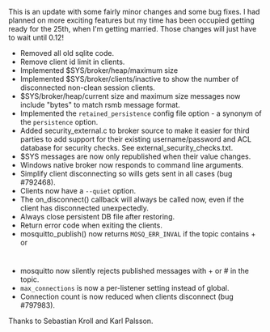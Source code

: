 <!--
.. title: Version 0.11 released
.. slug: version-0-11-released
.. date: 2011-06-19 14:45:43
.. tags: Releases
.. category:
.. link:
.. description:
.. type: text
-->

This is an update with some fairly minor changes and some bug fixes. I had
planned on more exciting features but my time has been occupied getting ready
for the 25th, when I'm getting married. Those changes will just have to wait
until 0.12!

 * Removed all old sqlite code.
 * Remove client id limit in clients.
 * Implemented $SYS/broker/heap/maximum size
 * Implemented $SYS/broker/clients/inactive to show the number of disconnected
   non-clean session clients.
 * $SYS/broker/heap/current size and maximum size messages now include "bytes"
   to match rsmb message format.
 * Implemented the `retained_persistence` config file option - a synonym of the
   `persistence` option.
 * Added security_external.c to broker source to make it easier for third
   parties to add support for their existing username/password and ACL database
   for security checks. See external_security_checks.txt.
 * $SYS messages are now only republished when their value changes.
 * Windows native broker now responds to command line arguments.
 * Simplify client disconnecting so wills gets sent in all cases (bug #792468).
 * Clients now have a `--quiet` option.
 * The on_disconnect() callback will always be called now, even if the client
   has disconnected unexpectedly.
 * Always close persistent DB file after restoring.
 * Return error code when exiting the clients.
 * mosquitto_publish() now returns `MOSQ_ERR_INVAL` if the topic contains + or
   #
 * mosquitto now silently rejects published messages with + or # in the topic.
 * `max_connections` is now a per-listener setting instead of global.
 * Connection count is now reduced when clients disconnect (bug #797983).

Thanks to Sebastian Kroll and Karl Palsson.
